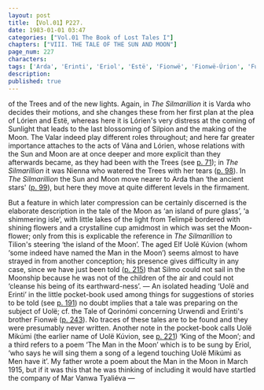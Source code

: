 ```yaml
---
layout: post
title: 【Vol.01】P227.
date: 1983-01-01 03:47
categories: ["Vol.01 The Book of Lost Tales I"]
chapters: ["VIII. THE TALE OF THE SUN AND MOON"]
page_num: 227
characters: 
tags: ['Arda', 'Erinti', 'Eriol', 'Estë', 'Fionwë', 'Fionwë-Úrion', 'Fui', 'Lórien', 'Moon, The', 'Man in the Moon', 'Mar Vanwa Tyaliéva', 'King of the Moon', 'Qorinómi, Tale of', 'Silmarillion, The', 'Silmo', 'Silpion', 'Stars', 'Sun, The', 'Telimpë', 'Tilion', 'Uolë Kúvion', 'Uolë Mikúmi', 'Two Trees']
description: 
published: true
---
```


<p style="text-indent: 0;">
of the Trees and of the new lights. Again, in <I>The Silmarillion</I> it is Varda who decides their motions, and she changes these from her first plan at the plea of Lórien and Estë, whereas here it is Lórien's very distress at the coming of Sunlight that leads to the last blossoming of Silpion and the making of the Moon. The Valar indeed play different roles throughout; and here far greater importance attaches to the acts of Vána and Lórien, whose relations with the Sun and Moon are at once deeper and more explicit than they afterwards became, as they had been with the Trees (see <a href="{{site.baseurl}}/vol01-p71">p. 71</a>); in <I>The Silmarillion</I> it was Nienna who watered the Trees with her tears (<a href="{{site.baseurl}}/vol01-p98">p. 98</a>). In <I>The Silmarillion</I> the Sun and Moon move nearer to Arda than ‘the ancient stars' (<a href="{{site.baseurl}}/vol01-p99">p. 99</a>), but here they move at quite different levels in the firmament.
</p>

But a feature in which later compression can be certainly discerned is the elaborate description in the tale of the Moon as ‘an island of pure glass’, ‘a shimmering isle’, with little lakes of the light from Telimpë bordered with shining flowers and a crystalline cup amidmost in which was set the Moon-flower; only from this is explicable the reference in <I>The Silmarillion</I> to Tilion's steering ‘the island of the Moon’. The aged Elf Uolë Kúvion (whom ‘some indeed have named the Man in the Moon’) seems almost to have strayed in from another conception; his presence gives difficulty in any case, since we have just been told ([p. 215]({{site.baseurl}}/vol01-p215)) that Silmo could not sail in the Moonship because he was not of the children of the air and could not ‘cleanse his being of its earthward-ness’. — An isolated heading ‘Uolë and Erinti’ in the little pocket-book used among things for suggestions of stories to be told (see [p. 191]({{site.baseurl}}/vol01-p191)) no doubt implies that a tale was preparing on the subject of Uolë; cf. the Tale of Qorinómi concerning Urwendi and Erinti's brother Fionwë ([p. 243]({{site.baseurl}}/vol01-p243)). No traces of these tales are to be found and they were presumably never written. Another note in the pocket-book calls Uolë Mikúmi (the earlier name of Uolë Kúvion, see [p. 221]({{site.baseurl}}/vol01-p221)) ‘King of the Moon’; and a third refers to a poem ‘The Man in the Moon’ which is to be sung by Eriol, ‘who says he will sing them a song of a legend touching Uolë Mikúmi as Men have it’. My father wrote a poem about the Man in the Moon in March 1915, but if it was this that he was thinking of including it would have startled the company of Mar Vanwa Tyaliéva —

